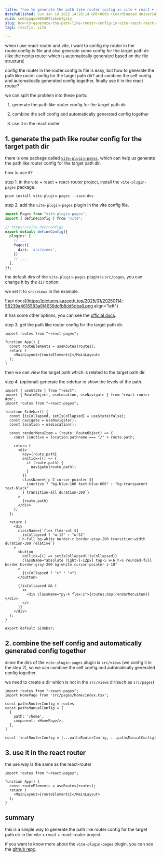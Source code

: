```yaml
---
title: "how to generate the path like router config in vite + react + react-router project"
datePublished: Sun Jan 19 2025 14:28:14 GMT+0000 (Coordinated Universal Time)
cuid: cm63ppqox000309la6vn7gs1y
slug: how-to-generate-the-path-like-router-config-in-vite-react-react-router-project
tags: reactjs, vite

---
```


when i use react-router and vite, i want to config my router in the router.config.ts file and also generate some config for the target path dir. (like the nextjs router which is automatically generated based on the file structure)

config the router in the router.config.ts file is easy, but how to generate the path like router config for the target path dir? and combine the self config and automatically generated config together, finally use it in the react router?

we can split the problem into these parts:

1. generate the path like router config for the target path dir
    
2. combine the self config and automatically generated config together
    
3. use it in the react router
    

## 1\. generate the path like router config for the target path dir

there is one package called [`vite-plugin-pages`](https://github.com/hannoeru/vite-plugin-pages), which can help us generate the path like router config for the target path dir.

how to use it?

step 1. in the vite + react + react-router project, install the `vite-plugin-pages` package.

```shell
pnpm install vite-plugin-pages --save-dev
```

step 2. add the `vite-plugin-pages` plugin in the vite config file.

```ts
import Pages from "vite-plugin-pages";
import { defineConfig } from "vite";

// https://vite.dev/config/
export default defineConfig({
  plugins: [
    // ...
    Pages({
      dirs: 'src/views',
    })
    // ...
  ],
});
```

the default dirs of the `vite-plugin-pages` plugin is `src/pages`, you can change it by the `dir` option.

we set it to `src/views` in the example.

![api docs](https://pictures.kazoottt.top/2025/01/20250114-58239a4616583a9f4659dcfb8dd5dba8.png align="left")

it has some other options, you can see the [official docs](https://github.com/hannoeru/vite-plugin-pages).

step 3. get the path like router config for the target path dir.

```tsx
import routes from "~react-pages";

function App() {
  const routeElements = useRoutes(routes);
  return (
    <MainLayout>{routeElements}</MainLayout>
  );
}
```

then we can view the target path which is related to the target path dir.

step 4. (optional) generate the sidebar to show the levels of the path.

```tsx
import { useState } from "react";
import { RouteObject, useLocation, useNavigate } from "react-router-dom";
import routes from "~react-pages";

function Sidebar() {
  const [isCollapsed, setIsCollapsed] = useState(false);
  const navigate = useNavigate();
  const location = useLocation();

  const renderMenuItem = (route: RouteObject) => {
    const isActive = location.pathname === "/" + route.path;

    return (
      <div
        key={route.path}
        onClick={() => {
          if (route.path) {
            navigate(route.path);
          }
        }}
        className={`p-2 cursor-pointer ${
          isActive ? "bg-blue-100 text-blue-600" : "bg-transparent text-black"
        } transition-all duration-300`}
      >
        {route.path}
      </div>
    );
  };

  return (
    <div
      className={`flex flex-col ${
        isCollapsed ? "w-12" : "w-52"
      } h-full bg-white border-r border-gray-200 transition-width duration-300 relative`}
    >
      <button
        onClick={() => setIsCollapsed(!isCollapsed)}
        className="absolute right-[-12px] top-5 w-6 h-6 rounded-full border border-gray-200 bg-white cursor-pointer z-10"
      >
        {isCollapsed ? ">" : "<"}
      </button>

      {!isCollapsed && (
        <>
          <div className="py-4 flex-1">{routes.map(renderMenuItem)}</div>
        </>
      )}
    </div>
  );
}

export default Sidebar;
```

## 2\. combine the self config and automatically generated config together

since the dirs of the `vite-plugin-pages` plugin is `src/views` (we config it in the step 2), so we can combine the self config and automatically generated config together.

we need to create a dir which is not in the `src/views` dir(such as `src/pages`)

```tsx
import routes from "~react-pages";
import HomePage from 'src/pages/home/index.tsx';

const pathsRouterConfig = routes
const pathsManualConfig = [
  {
    path: '/home',
    component: <HomePage/>,
  },
]

const finalRouterConfig = [...pathsRouterConfig, ...pathsManualConfig]
```

## 3\. use it in the react router

the use way is the same as the react-router

```tsx
import routes from "~react-pages";

function App() {
  const routeElements = useRoutes(routes);
  return (
    <MainLayout>{routeElements}</MainLayout>
  );
}
```

## summary

this is a simple way to generate the path like router config for the target path dir in the vite + react + react-router project.

if you want to know more about the `vite-plugin-pages` plugin, you can see the [github repo](https://github.com/hannoeru/vite-plugin-pages).